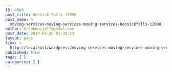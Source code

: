 ```yaml
---
ID: 4569
post_title: Hoosick Falls 12090
post_name: >
  moving-services-moving-services-moving-services-hoosickfalls-12090
author: mrgabonijeff@gmail.com
post_date: 2018-03-28 01:38:23
layout: page
link: >
  http://localhost/wordpress/moving-services-moving-services-moving-services-hoosickfalls-12090/
published: true
tags: [ ]
categories: [ ]
---
```


